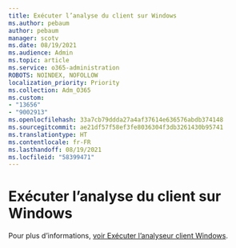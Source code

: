 ```yaml
---
title: Exécuter l’analyse du client sur Windows
ms.author: pebaum
author: pebaum
manager: scotv
ms.date: 08/19/2021
ms.audience: Admin
ms.topic: article
ms.service: o365-administration
ROBOTS: NOINDEX, NOFOLLOW
localization_priority: Priority
ms.collection: Adm_O365
ms.custom:
- "13656"
- "9002913"
ms.openlocfilehash: 33a7cb79ddda27a4af37614e636576abdb374148
ms.sourcegitcommit: ae21df57f58ef3fe8036304f3db3261430b95741
ms.translationtype: HT
ms.contentlocale: fr-FR
ms.lasthandoff: 08/19/2021
ms.locfileid: "58399471"
---
```

# <a name="run-the-client-analyzer-on-windows"></a>Exécuter l’analyse du client sur Windows

Pour plus d’informations, [voir Exécuter l’analyseur client Windows](https://docs.microsoft.com/microsoft-365/security/defender-endpoint/run-analyzer-windows).